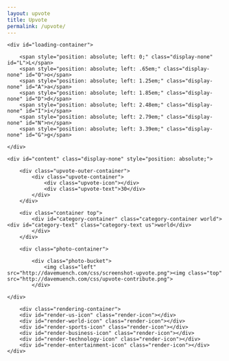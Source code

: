 ```yaml
---
layout: upvote
title: Upvote
permalink: /upvote/
---
```


<div class="body">
	
	<div id="loading-container">
		
		<span style="position: absolute; left: 0;" class="display-none" id="L">L</span>
		<span style="position: absolute; left: .65em;" class="display-none" id="O">o</span>
		<span style="position: absolute; left: 1.25em;" class="display-none" id="A">a</span>
		<span style="position: absolute; left: 1.85em;" class="display-none" id="D">d</span>
		<span style="position: absolute; left: 2.48em;" class="display-none" id="I">i</span>
		<span style="position: absolute; left: 2.79em;" class="display-none" id="N">n</span>
		<span style="position: absolute; left: 3.39em;" class="display-none" id="G">g</span>
		
	</div>

	<div id="content" class="display-none" style="position: absolute;">
	
		<div class="upvote-outer-container">
			<div class="upvote-container">
				<div class="upvote-icon"></div>
				<div class="upvote-text">30</div>
			</div>
		</div>	
    
    	<div class="container top">
    		<div id="category-container" class="category-container world"><div id="category-text" class="category-text us">world</div>
    		</div>
    	</div>
    
    	<div class="photo-container">
       		
       		<div class="photo-bucket">
        		<img class="left" src="http://davemuench.com/css/screenshot-upvote.png"><img class="top" src="http://davemuench.com/css/upvote-contribute.png">
    		</div>
        
	</div>
    
    	<div class="rendering-container">
		<div id="render-us-icon" class="render-icon"></div>
		<div id="render-world-icon" class="render-icon"></div>
		<div id="render-sports-icon" class="render-icon"></div>
		<div id="render-business-icon" class="render-icon"></div>
		<div id="render-technology-icon" class="render-icon"></div>
		<div id="render-entertainment-icon" class="render-icon"></div>
	</div>
	
</div>
    	
<script src="http://davemuench.com/js/jquery-2.0.0.min.js"></script>
<script src="http://davemuench.com/js/fastclick.js"></script>
<script src="http://davemuench.com/js/upvote.js"></script>

<script>
	new Upvote();
</script>

</body>
